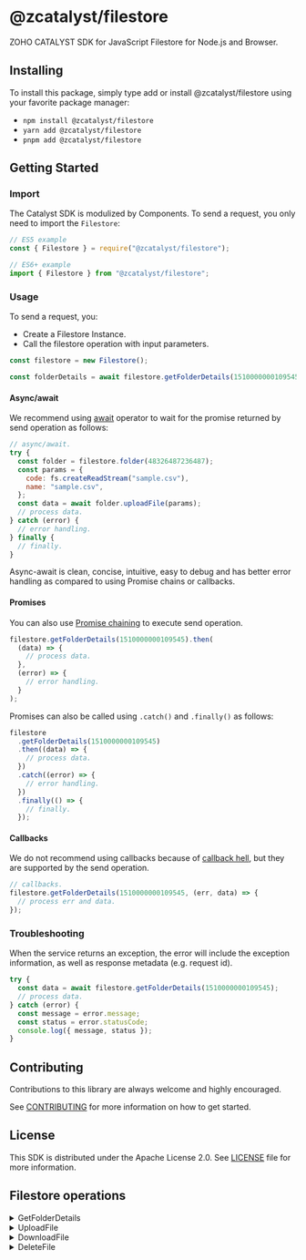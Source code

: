 # @zcatalyst/filestore

ZOHO CATALYST SDK for JavaScript Filestore for Node.js and Browser.

<p></p>

## Installing

To install this package, simply type add or install @zcatalyst/filestore
using your favorite package manager:

- `npm install @zcatalyst/filestore`
- `yarn add @zcatalyst/filestore`
- `pnpm add @zcatalyst/filestore`

## Getting Started

### Import

The Catalyst SDK is modulized by Components.
To send a request, you only need to import the `Filestore`:

```js
// ES5 example
const { Filestore } = require("@zcatalyst/filestore");
```

```ts
// ES6+ example
import { Filestore } from "@zcatalyst/filestore";
```

### Usage

To send a request, you:

- Create a Filestore Instance.
- Call the filestore operation with input parameters.

```js
const filestore = new Filestore();

const folderDetails = await filestore.getFolderDetails(1510000000109545);
```

#### Async/await

We recommend using [await](https://developer.mozilla.org/en-US/docs/Web/JavaScript/Reference/Operators/await)
operator to wait for the promise returned by send operation as follows:

```js
// async/await.
try {
  const folder = filestore.folder(48326487236487);
  const params = {
    code: fs.createReadStream("sample.csv"),
    name: "sample.csv",
  };
  const data = await folder.uploadFile(params);
  // process data.
} catch (error) {
  // error handling.
} finally {
  // finally.
}
```

Async-await is clean, concise, intuitive, easy to debug and has better error handling
as compared to using Promise chains or callbacks.

#### Promises

You can also use [Promise chaining](https://developer.mozilla.org/en-US/docs/Web/JavaScript/Guide/Using_promises#chaining)
to execute send operation.

```js
filestore.getFolderDetails(1510000000109545).then(
  (data) => {
    // process data.
  },
  (error) => {
    // error handling.
  }
);
```

Promises can also be called using `.catch()` and `.finally()` as follows:

```js
filestore
  .getFolderDetails(1510000000109545)
  .then((data) => {
    // process data.
  })
  .catch((error) => {
    // error handling.
  })
  .finally(() => {
    // finally.
  });
```

#### Callbacks

We do not recommend using callbacks because of [callback hell](http://callbackhell.com/),
but they are supported by the send operation.

```js
// callbacks.
filestore.getFolderDetails(1510000000109545, (err, data) => {
  // process err and data.
});
```

### Troubleshooting

When the service returns an exception, the error will include the exception information,
as well as response metadata (e.g. request id).

```js
try {
  const data = await filestore.getFolderDetails(1510000000109545);
  // process data.
} catch (error) {
  const message = error.message;
  const status = error.statusCode;
  console.log({ message, status });
}
```

## Contributing

Contributions to this library are always welcome and highly encouraged.

See [CONTRIBUTING](../../CONTRIBUTING.md) for more information on how to get started.

## License

This SDK is distributed under the Apache License 2.0. See [LICENSE](../../LICENCE) file for more information.

## Filestore operations

<details>
<summary>
GetFolderDetails
</summary>

<!-- [SDK Samples](https://docs.catalyst.zoho.com/en/sdk/nodejs/v2/cloud-scale/file-store/retrieve-folder-details/)[API References]() -->

</details>
<details>
<summary>
UploadFile
</summary>

<!-- [SDK Samples](https://docs.catalyst.zoho.com/en/sdk/nodejs/v2/cloud-scale/file-store/upload-file/)[API References]() -->

</details>
<details>
<summary>
DownloadFile
</summary>

<!-- [SDK Samples](https://docs.catalyst.zoho.com/en/sdk/nodejs/v2/cloud-scale/file-store/download-file-from-folder/)[API References]() -->

</details>
<details>
<summary>
DeleteFile
</summary>

<!-- [SDK Samples](https://docs.catalyst.zoho.com/en/sdk/nodejs/v2/cloud-scale/file-store/delete-file/)[API References]() -->

</details>
